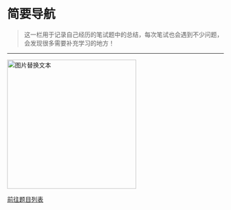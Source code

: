 
# 简要导航

> 这一栏用于记录自己经历的笔试题中的总结，每次笔试也会遇到不少问题，会发现很多需要补充学习的地方！

---

<img src="/images/logo1.jpg" alt="图片替换文本" width="300" height="300" align="bottom" />

[前往题目列表](/Test/recruitment.md)
